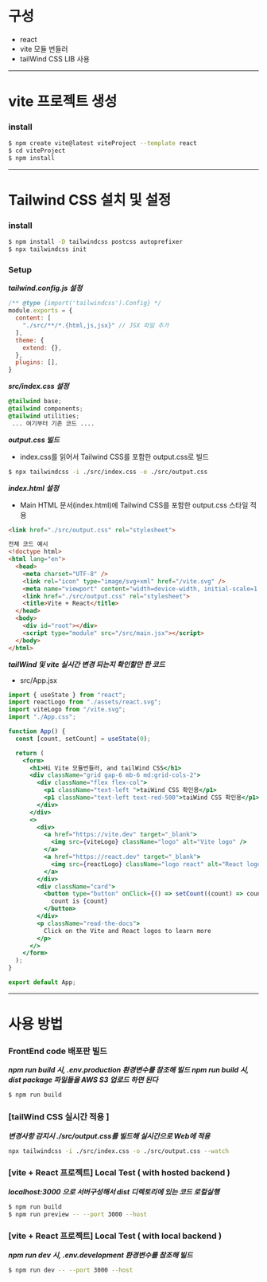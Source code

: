 #### 
# 구성
#### 
  - react
  - vite 모듈 번들러
  - tailWind CSS LIB 사용

___

#### 
# vite 프로젝트 생성
#### 

### install
```bash
$ npm create vite@latest viteProject --template react
$ cd viteProject
$ npm install
```

___

#### 
# Tailwind CSS 설치 및 설정
#### 

### install
```bash
$ npm install -D tailwindcss postcss autoprefixer
$ npx tailwindcss init
```
### Setup
***tailwind.config.js 설정*** 
```js 
/** @type {import('tailwindcss').Config} */
module.exports = {
  content: [
    "./src/**/*.{html,js,jsx}" // JSX 파일 추가
  ],
  theme: {
    extend: {},
  },
  plugins: [],
}
```
***src/index.css 설정***
```css
@tailwind base;
@tailwind components;
@tailwind utilities;
 ... 여기부터 기존 코드 ....
```
***output.css 빌드***
 - index.css를 읽어서 Tailwind CSS를 포함한 output.css로 빌드
```bash
$ npx tailwindcss -i ./src/index.css -o ./src/output.css
```
***index.html 설정***
 - Main HTML 문서(index.html)에 Tailwind CSS를 포함한 output.css 스타일 적용
```html
<link href="./src/output.css" rel="stylesheet">
```
```html
전체 코드 예시
<!doctype html>
<html lang="en">
  <head>
    <meta charset="UTF-8" />
    <link rel="icon" type="image/svg+xml" href="/vite.svg" />
    <meta name="viewport" content="width=device-width, initial-scale=1.0" />
    <link href="./src/output.css" rel="stylesheet">
    <title>Vite + React</title>
  </head>
  <body>
    <div id="root"></div>
    <script type="module" src="/src/main.jsx"></script>
  </body>
</html>
```
***tailWind 및 vite 실시간 변경 되는지 확인할만 한 코드***
 - src/App.jsx
```jsx
import { useState } from "react";
import reactLogo from "./assets/react.svg";
import viteLogo from "/vite.svg";
import "./App.css";

function App() {
  const [count, setCount] = useState(0);

  return (
    <form>
      <h1>Hi Vite 모듈번들러, and tailWind CSS</h1>
      <div className="grid gap-6 mb-6 md:grid-cols-2">
        <div className="flex flex-col">
          <p1 className="text-left ">taiWind CSS 확인용</p1>
          <p1 className="text-left text-red-500">taiWind CSS 확인용</p1>
        </div>
      </div>
      <>
        <div>
          <a href="https://vite.dev" target="_blank">
            <img src={viteLogo} className="logo" alt="Vite logo" />
          </a>
          <a href="https://react.dev" target="_blank">
            <img src={reactLogo} className="logo react" alt="React logo" />
          </a>
        </div>
        <div className="card">
          <button type="button" onClick={() => setCount((count) => count + 1)}>
            count is {count}
          </button>
        </div>
        <p className="read-the-docs">
          Click on the Vite and React logos to learn more
        </p>
      </>
    </form>
  );
}

export default App;
```

___

#### 
# 사용 방법
#### 

### FrontEnd code 배포판 빌드
***npm run build 시, .env.production 환경변수를 참조해 빌드***
***npm run build 시, dist package 파일들을 AWS S3 업로드 하면 된다***
```bash
$ npm run build
```
### [tailWind CSS 실시간 적용 ]
***변경사항 감지시 ./src/output.css를 빌드해 실시간으로 Web에 적용***
```bash
npx tailwindcss -i ./src/index.css -o ./src/output.css --watch
```
### [vite + React 프로젝트] Local Test ( with hosted backend )
***localhost:3000 으로 서버구성해서 dist 디렉토리에 있는 코드 로컬실행***
```bash
$ npm run build
$ npm run preview -- --port 3000 --host
```
### [vite + React 프로젝트] Local Test ( with local backend )
***npm run dev 시, .env.development 환경변수를 참조해 빌드***
```bash
$ npm run dev -- --port 3000 --host
```


